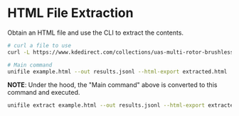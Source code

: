 # HTML File Extraction #

Obtain an HTML file and use the CLI to extract the contents.
```bash
# curl a file to use
curl -L https://www.kdedirect.com/collections/uas-multi-rotor-brushless-motors -o example.html

# Main command
unifile example.html --out results.jsonl --html-export extracted.html
```

**NOTE**: Under the hood, the "Main command" above is converted to this command and executed.
```bash
unifile extract example.html --out results.jsonl --html-export extracted.html
```